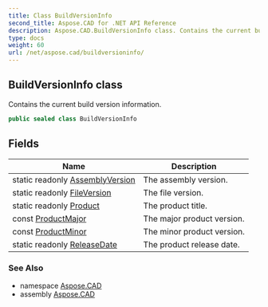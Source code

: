 ```yaml
---
title: Class BuildVersionInfo
second_title: Aspose.CAD for .NET API Reference
description: Aspose.CAD.BuildVersionInfo class. Contains the current build version information
type: docs
weight: 60
url: /net/aspose.cad/buildversioninfo/
---
```

## BuildVersionInfo class

Contains the current build version information.

```csharp
public sealed class BuildVersionInfo
```

## Fields

| Name | Description |
| --- | --- |
| static readonly [AssemblyVersion](../../aspose.cad/buildversioninfo/assemblyversion/) | The assembly version. |
| static readonly [FileVersion](../../aspose.cad/buildversioninfo/fileversion/) | The file version. |
| static readonly [Product](../../aspose.cad/buildversioninfo/product/) | The product title. |
| const [ProductMajor](../../aspose.cad/buildversioninfo/productmajor/) | The major product version. |
| const [ProductMinor](../../aspose.cad/buildversioninfo/productminor/) | The minor product version. |
| static readonly [ReleaseDate](../../aspose.cad/buildversioninfo/releasedate/) | The product release date. |

### See Also

* namespace [Aspose.CAD](../../aspose.cad/)
* assembly [Aspose.CAD](../../)


